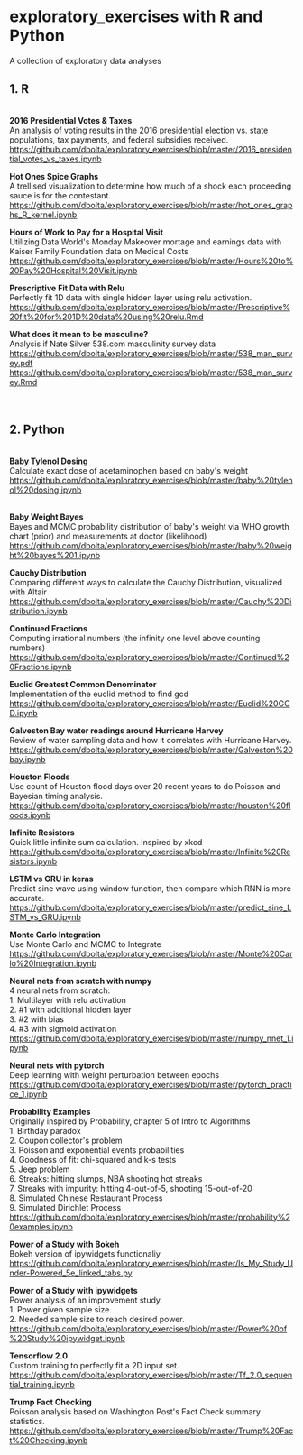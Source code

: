 # exploratory_exercises with R and Python
A collection of exploratory data analyses

## 1. R
<br>__2016 Presidential Votes & Taxes__
<br>An analysis of voting results in the 2016 presidential election vs. state populations, tax payments, and federal subsidies received.
<br>https://github.com/dbolta/exploratory_exercises/blob/master/2016_presidential_votes_vs_taxes.ipynb

__Hot Ones Spice Graphs__
<br>A trellised visualization to determine how much of a shock each proceeding sauce is for the contestant.
<br>https://github.com/dbolta/exploratory_exercises/blob/master/hot_ones_graphs_R_kernel.ipynb

__Hours of Work to Pay for a Hospital Visit__
<br>Utilizing Data.World's Monday Makeover mortage and earnings data with Kaiser Family Foundation data on Medical Costs
<br>https://github.com/dbolta/exploratory_exercises/blob/master/Hours%20to%20Pay%20Hospital%20Visit.ipynb

__Prescriptive Fit Data with Relu__
<br>Perfectly fit 1D data with single hidden layer using relu activation.
<br>https://github.com/dbolta/exploratory_exercises/blob/master/Prescriptive%20fit%20for%201D%20data%20using%20relu.Rmd

__What does it mean to be masculine?__
<br>Analysis if Nate Silver 538.com masculinity survey data
<br>https://github.com/dbolta/exploratory_exercises/blob/master/538_man_survey.pdf
<br>https://github.com/dbolta/exploratory_exercises/blob/master/538_man_survey.Rmd
<br><br><br>

## 2. Python
<br>__Baby Tylenol Dosing__
<br>Calculate exact dose of acetaminophen based on baby's weight
<br>https://github.com/dbolta/exploratory_exercises/blob/master/baby%20tylenol%20dosing.ipynb

<br>__Baby Weight Bayes__
<br>Bayes and MCMC probability distribution of baby's weight via WHO growth chart (prior) and measurements at doctor (likelihood)
<br>https://github.com/dbolta/exploratory_exercises/blob/master/baby%20weight%20bayes%201.ipynb

__Cauchy Distribution__
<br>Comparing different ways to calculate the Cauchy Distribution, visualized with Altair
<br>https://github.com/dbolta/exploratory_exercises/blob/master/Cauchy%20Distribution.ipynb

__Continued Fractions__
<br>Computing irrational numbers (the infinity one level above counting numbers)
<br>https://github.com/dbolta/exploratory_exercises/blob/master/Continued%20Fractions.ipynb

__Euclid Greatest Common Denominator__
<br>Implementation of the euclid method to find gcd
<br>https://github.com/dbolta/exploratory_exercises/blob/master/Euclid%20GCD.ipynb

__Galveston Bay water readings around Hurricane Harvey__
<br>Review of water sampling data and how it correlates with Hurricane Harvey.
<br>https://github.com/dbolta/exploratory_exercises/blob/master/Galveston%20bay.ipynb

__Houston Floods__
<br>Use count of Houston flood days over 20 recent years to do Poisson and Bayesian timing analysis.
<br>https://github.com/dbolta/exploratory_exercises/blob/master/houston%20floods.ipynb

__Infinite Resistors__
<br>Quick little infinite sum calculation. Inspired by xkcd
<br>https://github.com/dbolta/exploratory_exercises/blob/master/Infinite%20Resistors.ipynb

__LSTM vs GRU in keras__
<br>Predict sine wave using window function, then compare which RNN is more accurate.
<br>https://github.com/dbolta/exploratory_exercises/blob/master/predict_sine_LSTM_vs_GRU.ipynb

__Monte Carlo Integration__
<br>Use Monte Carlo and MCMC to Integrate
<br>https://github.com/dbolta/exploratory_exercises/blob/master/Monte%20Carlo%20Integration.ipynb

__Neural nets from scratch with numpy__
<br>4 neural nets from scratch: 
<br>1. Multilayer with relu activation
<br>2. #1 with additional hidden layer
<br>3. #2 with bias
<br>4. #3 with sigmoid activation 
<br>https://github.com/dbolta/exploratory_exercises/blob/master/numpy_nnet_1.ipynb

__Neural nets with pytorch__
<br>Deep learning with weight perturbation between epochs
<br>https://github.com/dbolta/exploratory_exercises/blob/master/pytorch_practice_1.ipynb

__Probability Examples__
<br>Originally inspired by Probability, chapter 5 of Intro to Algorithms
<br>1. Birthday paradox
<br>2. Coupon collector's problem
<br>3. Poisson and exponential events probabilities
<br>4. Goodness of fit: chi-squared and k-s tests
<br>5. Jeep problem
<br>6. Streaks: hitting slumps, NBA shooting hot streaks
<br>7. Streaks with impurity: hitting 4-out-of-5, shooting 15-out-of-20
<br>8. Simulated Chinese Restaurant Process
<br>9. Simulated Dirichlet Process
<br>https://github.com/dbolta/exploratory_exercises/blob/master/probability%20examples.ipynb

__Power of a Study with Bokeh__
<br>Bokeh version of ipywidgets functionaliy 
<br>https://github.com/dbolta/exploratory_exercises/blob/master/Is_My_Study_Under-Powered_5e_linked_tabs.py

__Power of a Study with ipywidgets__
<br>Power analysis of an improvement study. 
<br>1. Power given sample size.
<br>2. Needed sample size to reach desired power.
<br>https://github.com/dbolta/exploratory_exercises/blob/master/Power%20of%20Study%20ipywidget.ipynb

__Tensorflow 2.0__
<br>Custom training to perfectly fit a 2D input set.
<br>https://github.com/dbolta/exploratory_exercises/blob/master/Tf_2.0_sequential_training.ipynb

__Trump Fact Checking__
<br>Poisson analysis based on Washington Post's Fact Check summary statistics.
<br>https://github.com/dbolta/exploratory_exercises/blob/master/Trump%20Fact%20Checking.ipynb
